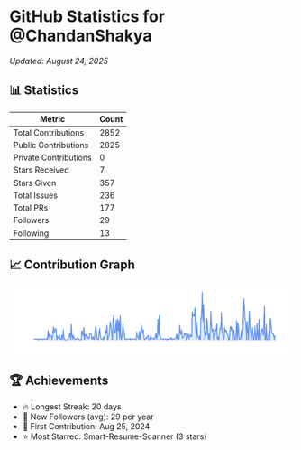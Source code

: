 # GitHub Statistics for @ChandanShakya
*Updated: August 24, 2025*

## 📊 Statistics
| Metric | Count |
|--------|--------|
| Total Contributions | 2852 |
| Public Contributions | 2825 |
| Private Contributions | 0 |
| Stars Received | 7 |
| Stars Given | 357 |
| Total Issues | 236 |
| Total PRs | 177 |
| Followers | 29 |
| Following | 13 |

## 📈 Contribution Graph

![Contribution Graph](./contribution_graph.png)

## 🏆 Achievements

- 🔥 Longest Streak: 20 days
- 👥 New Followers (avg): 29 per year
- 📅 First Contribution: Aug 25, 2024
- ⭐ Most Starred: Smart-Resume-Scanner (3 stars)
